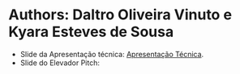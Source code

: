# Authors: Daltro Oliveira Vinuto e Kyara Esteves de Sousa

 * Slide da Apresentação técnica: [Apresentação Técnica](assets/apresentacao_tecnica).
 * Slide do Elevador Pitch:

